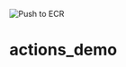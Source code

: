 ![Push to ECR](https://github.com/yarontaub/actions_demo/workflows/Push%20to%20ECR/badge.svg)

# actions_demo
